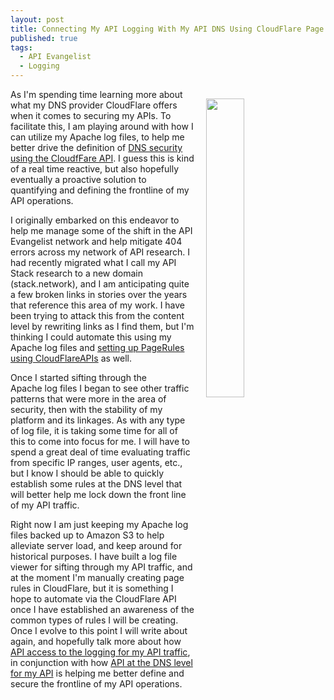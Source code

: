 ```yaml
---
layout: post
title: Connecting My API Logging With My API DNS Using CloudFlare Page Rules API
published: true
tags:
  - API Evangelist
  - Logging
---
```

<p><img style="padding: 15px;" src="https://s3.amazonaws.com/kinlane-productions/bw-icons/bw-logging-dns.png" alt="" width="35%" align="right" /></p>
<p>As I'm spending time learning more about what my DNS provider CloudFlare offers when it comes to securing my APIs. To facilitate this, I am playing around with how I can utilize my Apache log files, to help me better drive the definition of <a href="https://api.cloudflare.com/#page-rules-for-a-zone-create-a-page-rule">DNS security using the CloudfFare API</a>. I guess this is kind of a real time reactive, but also hopefully eventually a proactive solution to quantifying and defining the frontline of my API operations.</p>
<p>I originally embarked on this endeavor to help me manage some of the shift in the API Evangelist network&nbsp;and help mitigate 404 errors across my network of API research. I had recently migrated what I call my API Stack research to a new domain (stack.network), and I am anticipating quite a few broken links in stories over the years that reference this area of my work. I have been trying to attack this from the content level by rewriting links as I find them, but I'm thinking I could automate this using my Apache log files&nbsp;and <a href="https://api.cloudflare.com/#page-rules-for-a-zone-create-a-page-rule">setting up PageRules using CloudFlareAPIs</a>&nbsp;as well.</p>
<p>Once I started sifting through the Apache&nbsp;log files I began to see other traffic patterns that were more in the area of security, then with the stability of my platform and its linkages. As with any type of log file, it is taking some time for all of this to come into focus for me. I will have to spend a great deal of time evaluating traffic from specific IP ranges, user agents, etc., but I know I should be able to quickly establish some rules at the DNS level that will better help me lock down the front line of my API traffic.</p>
<p>Right now I am just keeping my Apache log files backed up to Amazon&nbsp;S3 to help alleviate server load, and keep around for historical purposes. I have built a log file viewer for sifting through my API traffic, and at the moment I'm manually creating page rules in CloudFlare, but it is something I hope to automate via the CloudFlare API once I have established an awareness of the common types of rules I will be creating. Once I evolve to this point I will write about again, and hopefully talk more about how <a href="http://logging.apievangelist.com">API access to the logging for my API traffic</a>, in conjunction with how&nbsp;<a href="http://dns.apievangelist.com">API at the DNS level for my API</a> is helping me better define and secure the frontline of my API operations.</p>
